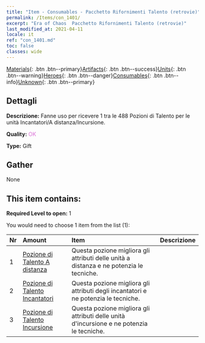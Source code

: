 ```yaml
---
title: "Item - Consumables - Pacchetto Rifornimenti Talento (retrovie)"
permalink: /Items/con_1401/
excerpt: "Era of Chaos  Pacchetto Rifornimenti Talento (retrovie)"
last_modified_at: 2021-04-11
locale: it
ref: "con_1401.md"
toc: false
classes: wide
---
```

 [Materials](/it/Items/){: .btn .btn--primary}[Artifacts](/it/Items/Artifacts/){: .btn .btn--success}[Units](/it/Items/Units/){: .btn .btn--warning}[Heroes](/it/Items/Heroes/){: .btn .btn--danger}[Consumables](/it/Items/Consumables/){: .btn .btn--info}[Unknown](/it/Items/Unknown/){: .btn .btn--primary}

## Dettagli
 **Descrizione:** Fanne uso per ricevere 1 tra le 488 Pozioni di Talento per le unità Incantatori/A distanza/Incursione.

 **Quality:** <span style="color: #DA70D6">OK</span>

 **Type:** Gift

## Gather

  None

## This item contains:

 **Required Level to open:** 1

 You would need to choose 1 item from the list (1):

  | Nr | Amount |     Item    | Descrizione |
  |:---|:-------|:------------|:-----------:|
  | 1 | [Pozione di Talento A distanza](/it/Items/con_789/) | Questa pozione migliora gli attributi delle unità a distanza e ne potenzia le tecniche. | 
  | 2 | [Pozione di Talento Incantatori](/it/Items/con_790/) | Questa pozione migliora gli attributi degli incantatori e ne potenzia le tecniche. | 
  | 3 | [Pozione di Talento Incursione](/it/Items/con_788/) | Questa pozione migliora gli attributi delle unità d'incursione e ne potenzia le tecniche. | 
